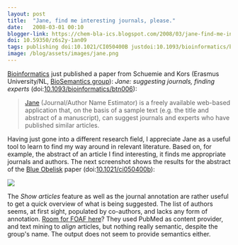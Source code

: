 ```yaml
---
layout: post
title:  "Jane, find me interesting journals, please."
date:   2008-03-01 00:10
blogger-link: https://chem-bla-ics.blogspot.com/2008/03/jane-find-me-interesting-journals.html
doi: 10.59350/z6s2y-1an09
tags: publishing doi:10.1021/CI050400B justdoi:10.1093/bioinformatics/btn006
image: /blog/assets/images/jane.png
---
```


[Bioinformatics](http://bioinformatics.oxfordjournals.org/) just published a paper from Schuemie and Kors (Erasmus University/NL,
[BioSemantics group](http://www.biosemantics.org/)): *Jane: suggesting journals, finding experts* (doi:[10.1093/bioinformatics/btn006](https://doi.org/10.1093/bioinformatics/btn006)):

> [Jane](http://biosemantics.org/jane/index.php) (Journal/Author Name Estimator) is a freely available web-based application that,
> on the basis of a sample text (e.g. the title and abstract of a manuscript), can suggest journals and experts who have published
> similar articles.

Having just gone into a different research field, I appreciate Jane as a useful tool to learn to find my way around in relevant
literature. Based on, for example, the abstract of an article I find interesting, it finds me appropriate journals and authors.
The next screenshot shows the results for the abstract of the [Blue Obelisk](http://www.blueobelisk.org/) paper
(doi:[10.1021/ci050400b](https://doi.org/10.1021/ci050400b)):

![](/blog/assets/images/jane.png)

The *Show articles* feature as well as the journal annotation are rather useful to get a quick overview of what is being suggested.
The list of authors seems, at first sight, populated by co-authors, and lacks any form of annotation.
[Room for FOAF here](http://chem-bla-ics.blogspot.com/2007/10/my-foaf-network-1-foafexplorer.html)? They used PubMed as content
provider, and text mining to *align* articles, but nothing really semantic, despite the group's name. The output does not seem to
provide semantics either.
